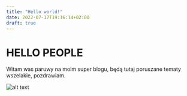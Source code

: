 ```yaml
---
title: "Hello world!"
date: 2022-07-17T19:16:14+02:00
draft: true
---
```


# HELLO PEOPLE
Witam was paruwy na moim super blogu, będą tutaj poruszane tematy wszelakie, pozdrawiam.

![alt text](/image.jpeg)